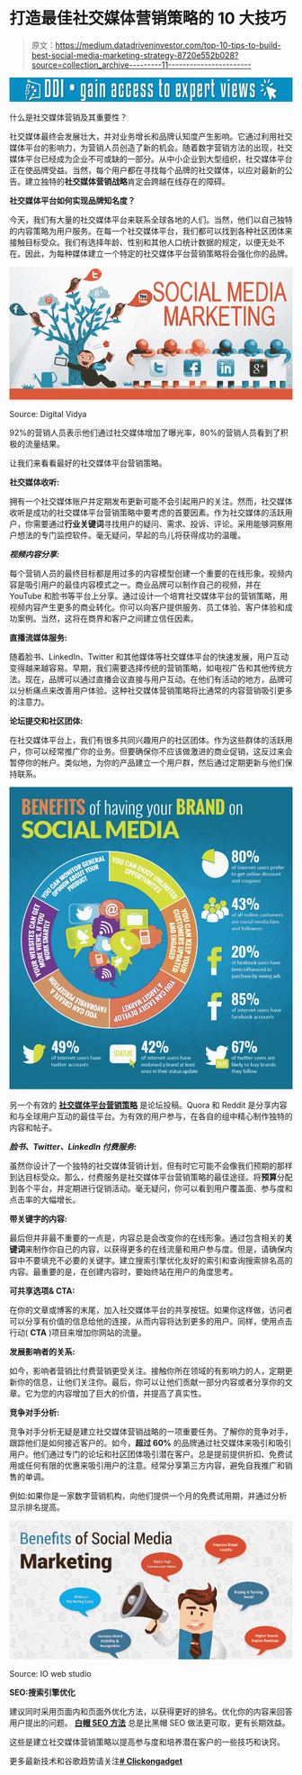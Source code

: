 # 打造最佳社交媒体营销策略的 10 大技巧

> 原文：<https://medium.datadriveninvestor.com/top-10-tips-to-build-best-social-media-marketing-strategy-8720e552b028?source=collection_archive---------11----------------------->

[![](img/69221992aef8a7719fdcb6406e589f9b.png)](http://www.track.datadriveninvestor.com/1B9E)

什么是社交媒体营销及其重要性？

社交媒体最终会发展壮大，并对业务增长和品牌认知度产生影响。它通过利用社交媒体平台的影响力，为营销人员创造了新的机会。随着数字营销方法的出现，社交媒体平台已经成为企业不可或缺的一部分。从中小企业到大型组织，社交媒体平台正在使品牌受益。当然，每个用户都在寻找每个品牌的社交媒体，以应对最新的公告。建立独特的**社交媒体营销战略**肯定会跨越在线存在的障碍。

**社交媒体平台如何实现品牌知名度？**

今天，我们有大量的社交媒体平台来联系全球各地的人们。当然，他们以自己独特的内容策略为用户服务。在每一个社交媒体平台，我们都可以找到各种社区团体来接触目标受众。我们有选择年龄、性别和其他人口统计数据的规定，以便无处不在。因此，为每种媒体建立一个特定的社交媒体平台营销策略将会强化你的品牌。

![](img/ef598cd4c991ada3047a128c3de855a4.png)

Source: Digital Vidya

92%的营销人员表示他们通过社交媒体增加了曝光率，80%的营销人员看到了积极的流量结果。

让我们来看看最好的社交媒体平台营销策略。

**社交媒体收听:**

拥有一个社交媒体账户并定期发布更新可能不会引起用户的关注。然而，社交媒体收听是成功的社交媒体平台营销策略中要考虑的首要因素。作为社交媒体的活跃用户，你需要通过**行业关键词**寻找用户的疑问、需求、投诉、评论。采用能够洞察用户想法的专门监控软件。毫无疑问，早起的鸟儿将获得成功的温暖。

***视频内容分享:***

每个营销人员的最终目标都是用过多的内容模型创建一个重要的在线形象。视频内容是吸引用户的最佳内容模式之一。商业品牌可以制作自己的视频，并在 YouTube 和脸书等平台上分享。通过设计一个培育社交媒体平台的营销策略，用视频内容产生更多的商业转化。你可以向客户提供服务、员工体验、客户体验和成功案例。当然，这将在商界和客户之间建立信任因素。

**直播流媒体服务:**

随着脸书、LinkedIn、Twitter 和其他媒体等社交媒体平台的快速发展，用户互动变得越来越容易。早期，我们需要选择传统的营销策略，如电视广告和其他传统方法。现在，品牌可以通过直播会议直接与用户互动。在他们有活动的地方，品牌可以分析痛点来改善用户体验。这种社交媒体营销策略将比通常的内容营销吸引更多的注意力。

**论坛提交和社区团体:**

在社交媒体平台上，我们有很多共同兴趣用户的社区团体。作为这些群体的活跃用户，你可以经常推广你的业务。但要确保你不应该做激进的商业促销，这反过来会暂停你的帐户。类似地，为你的产品建立一个用户群，然后通过定期更新与他们保持联系。

![](img/fa138e4e3acb86b9c96386f66962320f.png)

另一个有效的 [**社交媒体平台营销策略**](http://www.googleseotrends.com/customer-retention-paid-ads/?utm_source=ReviveOldPost&utm_medium=social&utm_campaign=ReviveOldPost) 是论坛投稿。Quora 和 Reddit 是分享内容和与全球用户互动的最佳平台。为有效的用户参与，在各自的组中精心制作独特的内容和帖子。

***脸书、Twitter、LinkedIn 付费服务:***

虽然你设计了一个独特的社交媒体营销计划，但有时它可能不会像我们预期的那样到达目标受众。那么，付费服务是社交媒体平台营销策略的最佳途径。将**预算**分配到各个平台，并定期进行促销活动。毫无疑问，你可以看到用户覆盖面、参与度和点击率的大幅增长。

**带关键字的内容:**

最后但并非最不重要的一点是，内容总是会改变你的在线形象。通过包含相关的**关键词**来制作你自己的内容，以获得更多的在线流量和用户参与度。但是，请确保内容中不要填充不必要的关键字。建立搜索引擎优化友好的索引和查询搜索排名高的内容。最重要的是，在创建内容时，要始终站在用户的角度思考。

**可共享选项& CTA:**

在你的文章或博客的末尾，加入社交媒体平台的共享按钮。如果你这样做，访问者可以分享有价值的信息给他的连接，从而内容将达到更多的用户。同样，使用点击行动( **CTA** )项目来增加你网站的流量。

**发展影响者的关系:**

如今，影响者营销比付费营销更受关注。接触你所在领域的有影响力的人，定期更新你的信息，让他们关注你。最后，你可以让他们贡献一部分内容或者分享你的文章。它为您的内容增加了巨大的价值，并提高了真实性。

**竞争对手分析:**

竞争对手分析无疑是建立社交媒体营销战略的一项重要任务。了解你的竞争对手，跟踪他们是如何接近客户的。如今，**超过 60%** 的品牌通过社交媒体来吸引和吸引用户。他们通过专门的论坛和社区团体吸引潜在客户。总是提前提供折扣、免费试用或任何有限的优惠来吸引用户的注意。经常分享第三方内容，避免自我推广和销售的单调。

例如:如果你是一家数字营销机构，向他们提供一个月的免费试用期，并通过分析显示排名提高。

![](img/932c116b8a85ca392b1b5a3cb0488cd8.png)

Source: IO web studio

**SEO:搜索引擎优化**

建议同时采用页面内和页面外优化方法，以获得更好的排名。优化你的内容来回答用户提出的问题。 [**白帽 SEO 方法**](https://medium.com/datadriveninvestor/search-engine-optimization-tips-and-hacks-on-page-off-page-optimization-9228ff6451dc) 总是比黑帽 SEO 做法更可取，更有长期效益。

这些是建立社交媒体营销策略以提高参与度和培养潜在客户的一些技巧和诀窍。

更多最新技术和谷歌趋势请关注[**# Clickongadget**](https://twitter.com/ClickonGadget)
